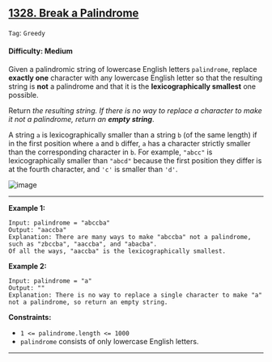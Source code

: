 ## [1328. Break a Palindrome](https://leetcode.com/problems/break-a-palindrome/)

```Tag```: ```Greedy```

#### Difficulty: Medium

Given a palindromic string of lowercase English letters ```palindrome```, replace __exactly one__ character with any lowercase English letter so that the resulting string is __not__ a palindrome and that it is the __lexicographically smallest__ one possible.

Return _the resulting string. If there is no way to replace a character to make it not a palindrome, return an __empty string___.

A string ```a``` is lexicographically smaller than a string ```b``` (of the same length) if in the first position where ```a``` and ```b``` differ, ```a``` has a character strictly smaller than the corresponding character in ```b```. For example, ```"abcc"``` is lexicographically smaller than ```"abcd"``` because the first position they differ is at the fourth character, and ```'c'``` is smaller than ```'d'```.

![image](https://user-images.githubusercontent.com/35042430/228003149-f71b460e-dbb2-402c-ae37-4e59eac40b60.png)

---

__Example 1:__
```
Input: palindrome = "abccba"
Output: "aaccba"
Explanation: There are many ways to make "abccba" not a palindrome, such as "zbccba", "aaccba", and "abacba".
Of all the ways, "aaccba" is the lexicographically smallest.
```

__Example 2:__
```
Input: palindrome = "a"
Output: ""
Explanation: There is no way to replace a single character to make "a" not a palindrome, so return an empty string.
```

__Constraints:__

- ```1 <= palindrome.length <= 1000```
- ```palindrome``` consists of only lowercase English letters.

---


